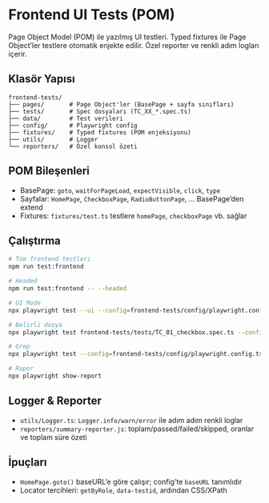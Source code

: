 # Frontend UI Tests (POM)

Page Object Model (POM) ile yazılmış UI testleri. Typed fixtures ile Page Object’ler testlere otomatik enjekte edilir. Özel reporter ve renkli adım logları içerir.

## Klasör Yapısı

```
frontend-tests/
├── pages/       # Page Object'ler (BasePage + sayfa sınıfları)
├── tests/       # Spec dosyaları (TC_XX_*.spec.ts)
├── data/        # Test verileri
├── config/      # Playwright config
├── fixtures/    # Typed fixtures (POM enjeksiyonu)
├── utils/       # Logger
└── reporters/   # Özel konsol özeti
```

## POM Bileşenleri

- BasePage: `goto`, `waitForPageLoad`, `expectVisible`, `click`, `type`
- Sayfalar: `HomePage`, `CheckboxPage`, `RadioButtonPage`, ... BasePage’den extend
- Fixtures: `fixtures/test.ts` testlere `homePage`, `checkboxPage` vb. sağlar

## Çalıştırma

```bash
# Tüm frontend testleri
npm run test:frontend

# Headed
npm run test:frontend -- --headed

# UI Mode
npx playwright test --ui --config=frontend-tests/config/playwright.config.ts

# Belirli dosya
npx playwright test frontend-tests/tests/TC_01_checkbox.spec.ts --config=frontend-tests/config/playwright.config.ts

# Grep
npx playwright test --config=frontend-tests/config/playwright.config.ts --grep "Dropdown"

# Rapor
npx playwright show-report
```

## Logger & Reporter

- `utils/Logger.ts`: `Logger.info/warn/error` ile adım adım renkli loglar
- `reporters/summary-reporter.js`: toplam/passed/failed/skipped, oranlar ve toplam süre özeti

## İpuçları

- `HomePage.goto()` baseURL’e göre çalışır; config’te `baseURL` tanımlıdır
- Locator tercihleri: `getByRole`, `data-testid`, ardından CSS/XPath
